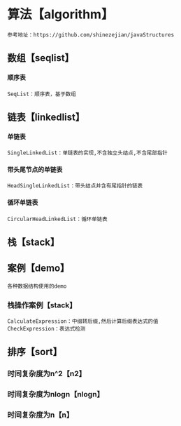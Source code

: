 # 算法【algorithm】
    参考地址：https://github.com/shinezejian/javaStructures

## 数组【seqlist】
#### 顺序表
    SeqList：顺序表，基于数组
    
## 链表【linkedlist】
#### 单链表
    SingleLinkedList：单链表的实现,不含独立头结点,不含尾部指针
#### 带头尾节点的单链表
    HeadSingleLinkedList：带头结点并含有尾指针的链表
#### 循环单链表
    CircularHeadLinkedList：循环单链表

## 栈【stack】





## 案例【demo】
    各种数据结构使用的demo
    
### 栈操作案例【stack】
    CalculateExpression：中缀转后缀,然后计算后缀表达式的值
    CheckExpression：表达式检测




## 排序【sort】
### 时间复杂度为n^2【n2】

### 时间复杂度为nlogn【nlogn】

### 时间复杂度为n【n】















